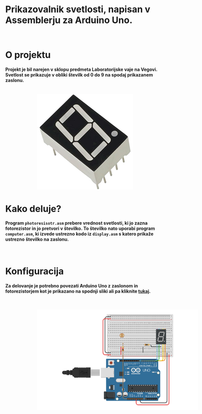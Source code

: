 # Prikazovalnik svetlosti, napisan v Assemblerju za Arduino Uno.

<br>

# O projektu

#### Projekt je bil narejen v sklopu predmeta Laboratorijske vaje na Vegovi. Svetlost se prikazuje v obliki številk od 0 do 9 na spodaj prikazanem zaslonu.

<br>

<img src="display.jpg" width="300" height="300" style="margin-left: 100px;">

<br>

# Kako deluje?

#### Program `photoresisotr.asm` prebere vrednost svetlosti, ki jo zazna fotorezistor in jo pretvori v številko. To številko nato uporabi program `computer.asm`, ki izvede ustrezno kodo iz `display.asm` s katero prikaže ustrezno številko na zaslonu.

<br>

# Konfiguracija

#### Za delovanje je potrebno povezati Arduino Uno z zaslonom in fotorezistorjem kot je prikazano na spodnji sliki ali pa kliknite [tukaj](https://www.tinkercad.com/things/igxp6hfEISx-fantastic-jaagub).

<br>

<img src="scheme.png" 
 style="margin-left: 100px;">
